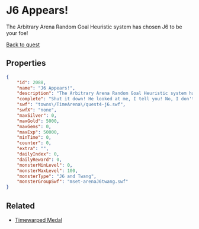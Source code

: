 # J6 Appears!

The Arbitrary Arena Random Goal Heuristic system has chosen J6 to be your foe!

[Back to quest](../quests.md)

## Properties

```json
{
    "id": 2088,
    "name": "J6 Appears!",
    "description": "The Arbitrary Arena Random Goal Heuristic system has chosen J6 to be your foe!",
    "complete": "Shut it down! He looked at me, I tell you! No, I don't need a break! He looked at me!",
    "swf": "towns\/TimeArena\/quest4-j6.swf",
    "swfX": "none",
    "maxSilver": 0,
    "maxGold": 5000,
    "maxGems": 0,
    "maxExp": 50000,
    "minTime": 0,
    "counter": 0,
    "extra": "",
    "dailyIndex": 0,
    "dailyReward": 0,
    "monsterMinLevel": 0,
    "monsterMaxLevel": 100,
    "monsterType": "J6 and Twang",
    "monsterGroupSwf": "mset-arenaJ6twang.swf"
}
```

## Related

- [Timewarped Medal](../items/18514-timewarped-medal.md)

